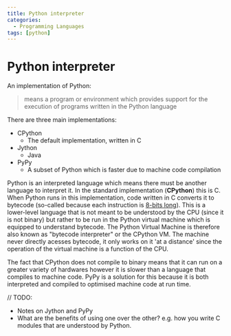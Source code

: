 ```yaml
---
title: Python interpreter
categories:
  - Programming Languages
tags: [python]
---
```


# Python interpreter

An implementation of Python:

> means a program or environment which provides support for the execution of programs written in the Python language

There are three main implementations:

- CPython
  - The default implementation, written in C
- Jython
  - Java
- PyPy
  - A subset of Python which is faster due to machine code compilation

Python is an interpreted language which means there must be another language to interpret it. In the standard implementation (**CPython**) this is C. When Python runs in this implementation, code written in C converts it to bytecode (so-called because each instruction is [8-bits long](/Hardware/Binary/Binary_units_of_measurement.md)). This is a lower-level language that is not meant to be understood by the CPU (since it is not binary) but rather to be run in the Python virtual machine which is equipped to understand bytecode. The Python Virtual Machine is therefore also known as "bytecode interpreter" or the CPython VM. The machine never directly acesses bytecode, it only works on it 'at a distance' since the operation of the virtual machine is a function of the CPU.

The fact that CPython does not compile to binary means that it can run on a greater variety of hardwares however it is slower than a language that compiles to machine code. PyPy is a solution for this because it is both interpreted and compiled to optimised machine code at run time.

// TODO:

- Notes on Jython and PyPy
- What are the benefits of using one over the other? e.g. how you write C modules that are understood by Python.
